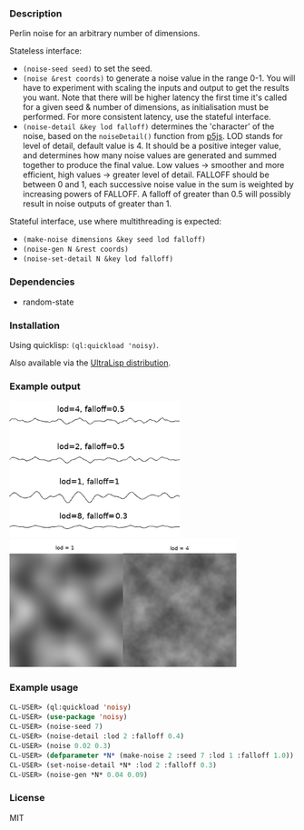 ### Description
Perlin noise for an arbitrary number of dimensions.

Stateless interface:
* `(noise-seed seed)` to set the seed.
* `(noise &rest coords)` to generate a noise value in the range 0-1. You will have to experiment with scaling the inputs and output to get the results you want. Note that there will be higher latency the first time it's called for a given seed & number of dimensions, as initialisation must be performed. For more consistent latency, use the stateful interface.
* `(noise-detail &key lod falloff)` determines the 'character' of the noise, based on the `noiseDetail()` function from [p5js](https://p5js.org/reference/#/p5/noiseDetail). LOD stands for level of detail, default value is 4. It should be a positive integer value, and determines how many noise values are generated and summed together to produce the final value. Low values -> smoother and more efficient, high values -> greater level of detail. FALLOFF should be between 0 and 1, each successive noise value in the sum is weighted by increasing powers of FALLOFF. A falloff of greater than 0.5 will possibly result in noise outputs of greater than 1.

Stateful interface, use where multithreading is expected:
* `(make-noise dimensions &key seed lod falloff)`
* `(noise-gen N &rest coords)`
* `(noise-set-detail N &key lod falloff)`


### Dependencies
* random-state

### Installation
Using quicklisp: `(ql:quickload 'noisy)`.

Also available via the [UltraLisp distribution](https://ultralisp.org/projects/Kevinpgalligan/noisy).

### Example output
![visualisation of different noise configurations in 1 dimension](https://github.com/Kevinpgalligan/noisy/blob/master/noise.png)
![visualisation of different noise configurations in 2 dimensions](https://github.com/Kevinpgalligan/noisy/blob/master/2d-noise.png)

### Example usage
```lisp
CL-USER> (ql:quickload 'noisy)
CL-USER> (use-package 'noisy)
CL-USER> (noise-seed 7)
CL-USER> (noise-detail :lod 2 :falloff 0.4)
CL-USER> (noise 0.02 0.3)
CL-USER> (defparameter *N* (make-noise 2 :seed 7 :lod 1 :falloff 1.0))
CL-USER> (set-noise-detail *N* :lod 2 :falloff 0.3)
CL-USER> (noise-gen *N* 0.04 0.09)
```

### License
MIT
